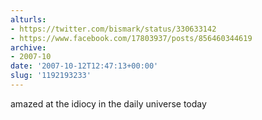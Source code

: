 ```yaml
---
alturls:
- https://twitter.com/bismark/status/330633142
- https://www.facebook.com/17803937/posts/856460344619
archive:
- 2007-10
date: '2007-10-12T12:47:13+00:00'
slug: '1192193233'
---
```


amazed at the idiocy in the daily universe today

